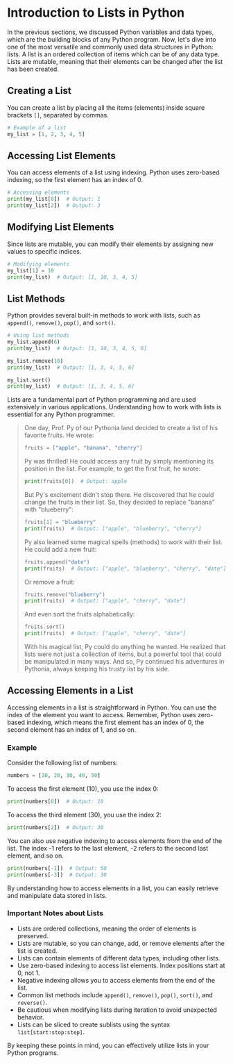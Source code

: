# Introduction to Lists in Python

In the previous sections, we discussed Python variables and data types, which are the building blocks of any Python program. Now, let's dive into one of the most versatile and commonly used data structures in Python: lists. A list is an ordered collection of items which can be of any data type. Lists are mutable, meaning that their elements can be changed after the list has been created.

## Creating a List

You can create a list by placing all the items (elements) inside square brackets `[]`, separated by commas.

```python
# Example of a list
my_list = [1, 2, 3, 4, 5]
```

## Accessing List Elements

You can access elements of a list using indexing. Python uses zero-based indexing, so the first element has an index of 0.

```python
# Accessing elements
print(my_list[0])  # Output: 1
print(my_list[2])  # Output: 3
```

## Modifying List Elements

Since lists are mutable, you can modify their elements by assigning new values to specific indices.

```python
# Modifying elements
my_list[1] = 10
print(my_list)  # Output: [1, 10, 3, 4, 5]
```

## List Methods

Python provides several built-in methods to work with lists, such as `append()`, `remove()`, `pop()`, and `sort()`.

```python
# Using list methods
my_list.append(6)
print(my_list)  # Output: [1, 10, 3, 4, 5, 6]

my_list.remove(10)
print(my_list)  # Output: [1, 3, 4, 5, 6]

my_list.sort()
print(my_list)  # Output: [1, 3, 4, 5, 6]
```

Lists are a fundamental part of Python programming and are used extensively in various applications. Understanding how to work with lists is essential for any Python programmer.



> One day, Prof. Py of our Pythonia land decided to create a list of his favorite fruits. He wrote:
>
> ```python
> fruits = ["apple", "banana", "cherry"]
> ```
>
> Py was thrilled! He could access any fruit by simply mentioning its position in the list. For example, to get the first fruit, he wrote:
>
> ```python
> print(fruits[0])  # Output: apple
> ```
>
> But Py's excitement didn't stop there. He discovered that he could change the fruits in their list. So, they decided to replace "banana" with "blueberry":
>
> ```python
> fruits[1] = "blueberry"
> print(fruits)  # Output: ["apple", "blueberry", "cherry"]
> ```
>
> Py also learned some magical spells (methods) to work with their list. He could add a new fruit:
>
> ```python
> fruits.append("date")
> print(fruits)  # Output: ["apple", "blueberry", "cherry", "date"]
> ```
>
> Or remove a fruit:
>
> ```python
> fruits.remove("blueberry")
> print(fruits)  # Output: ["apple", "cherry", "date"]
> ```
>
> And even sort the fruits alphabetically:
>
> ```python
> fruits.sort()
> print(fruits)  # Output: ["apple", "cherry", "date"]
> ```
>
> With his magical list, Py could do anything he wanted. He realized that lists were not just a collection of items, but a powerful tool that could be manipulated in many ways. And so, Py continued his adventures in Pythonia, always keeping his trusty list by his side.

## Accessing Elements in a List

Accessing elements in a list is straightforward in Python. You can use the index of the element you want to access. Remember, Python uses zero-based indexing, which means the first element has an index of 0, the second element has an index of 1, and so on.

### Example

Consider the following list of numbers:

```python
numbers = [10, 20, 30, 40, 50]
```

To access the first element (10), you use the index 0:

```python
print(numbers[0])  # Output: 10
```

To access the third element (30), you use the index 2:

```python
print(numbers[2])  # Output: 30
```

You can also use negative indexing to access elements from the end of the list. The index -1 refers to the last element, -2 refers to the second last element, and so on.

```python
print(numbers[-1])  # Output: 50
print(numbers[-3])  # Output: 30
```

By understanding how to access elements in a list, you can easily retrieve and manipulate data stored in lists.

### Important Notes about Lists

- Lists are ordered collections, meaning the order of elements is preserved.
- Lists are mutable, so you can change, add, or remove elements after the list is created.
- Lists can contain elements of different data types, including other lists.
- Use zero-based indexing to access list elements. Index positions start at 0, not 1.
- Negative indexing allows you to access elements from the end of the list.
- Common list methods include `append()`, `remove()`, `pop()`, `sort()`, and `reverse()`.
- Be cautious when modifying lists during iteration to avoid unexpected behavior.
- Lists can be sliced to create sublists using the syntax `list[start:stop:step]`.

By keeping these points in mind, you can effectively utilize lists in your Python programs.

